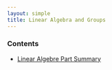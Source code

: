 ```yaml
---
layout: simple
title: Linear Algebra and Groups
---
```


### Contents


- [Linear Algebre Part Summary](/study/year_1/Linear_Algebra_and_Groups/Linear_Algebra_Summary)